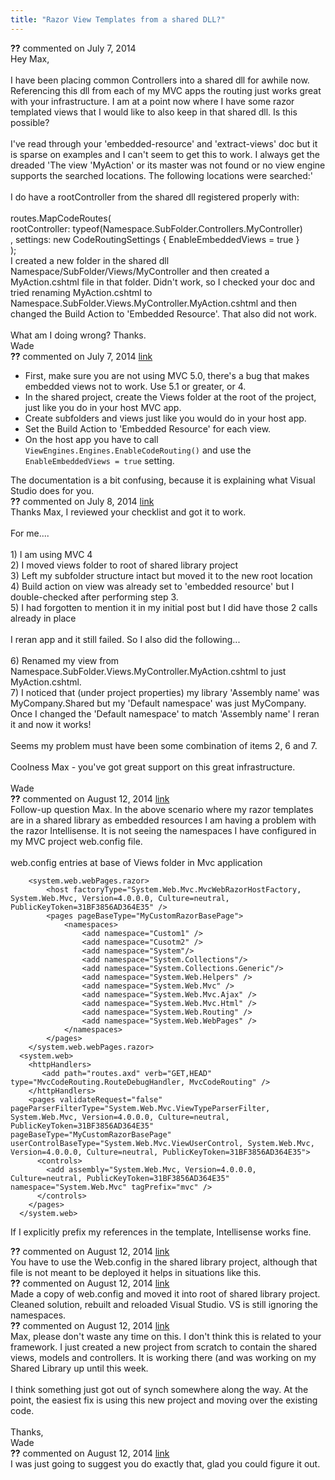 ```yaml
---
title: "Razor View Templates from a shared DLL?"
---
```

<div id="post1263487" class="discussion-comment op">
   <div class="discussion-header"><b>??</b> commented on 
      <time datetime="2014-07-07T17:24:46.57-07:00" title="2014-07-07T17:24:46.57-07:00">July 7, 2014</time>
   </div>
   <div class="discussion-message">Hey Max,<br />
<br />
I have been placing common Controllers into a shared dll for awhile now. Referencing this dll from each of my MVC apps the routing just works great with your infrastructure. I am at a point now where I have some razor templated views that I would like to also keep in that shared dll. Is this possible?<br />
<br />
I've read through your 'embedded-resource' and 'extract-views' doc but it is sparse on examples and I can't seem to get this to work. I always get the dreaded 'The view 'MyAction' or its master was not found or no view engine supports the searched locations. The following locations were searched:'<br />
<br />
I do have a rootController from the shared dll registered properly with:<br />
<br />
routes.MapCodeRoutes(<br />
   rootController: typeof(Namespace.SubFolder.Controllers.MyController)<br />
   , settings: new CodeRoutingSettings { EnableEmbeddedViews = true }<br />
);<br />
I created a new folder in the shared dll Namespace/SubFolder/Views/MyController and then created a MyAction.cshtml file in that folder. Didn't work, so I checked your doc and tried renaming MyAction.cshtml to Namespace.SubFolder.Views.MyController.MyAction.cshtml and then changed the Build Action to 'Embedded Resource'. That also did not work. <br />
<br />
What am I doing wrong? Thanks.<br />
Wade<br />
</div>
</div>
<div id="post1263498" class="discussion-comment marked-as-answer">
   <div class="discussion-header"><b>??</b> commented on 
      <time datetime="2014-07-07T18:35:44.927-07:00" title="2014-07-07T18:35:44.927-07:00">July 7, 2014</time> <a href="#post1263498" class="post-link">link</a></div>
   <div class="discussion-message"><ul>
<li>First, make sure you are not using MVC 5.0, there's a bug that makes embedded views not to work. Use 5.1 or greater, or 4.</li>
<li>In the shared project, create the Views folder at the root of the project, just like you do in your host MVC app.</li>
<li>Create subfolders and views just like you would do in your host app.</li>
<li>Set the Build Action to 'Embedded Resource' for each view.</li>
<li>
On the host app you have to call <code>ViewEngines.Engines.EnableCodeRouting()</code> and use the <code>EnableEmbeddedViews = true</code> setting.<br />
</li>
</ul>
The documentation is a bit confusing, because it is explaining what Visual Studio does for you.<br />
</div>
</div>
<div id="post1263664" class="discussion-comment">
   <div class="discussion-header"><b>??</b> commented on 
      <time datetime="2014-07-08T07:35:20.44-07:00" title="2014-07-08T07:35:20.44-07:00">July 8, 2014</time> <a href="#post1263664" class="post-link">link</a></div>
   <div class="discussion-message">Thanks Max, I reviewed your checklist and got it to work. <br />
<br />
For me....<br />
<br />
1) I am using MVC 4<br />
2) I moved views folder to root of shared library project<br />
3) Left my subfolder structure intact but moved it to the new root location<br />
4) Build action on view was already set to 'embedded resource' but I double-checked after performing step 3.<br />
5) I had forgotten to mention it in my initial post but I did have those 2 calls already in place<br />
<br />
I reran app and it still failed. So I also did the following...<br />
<br />
6) Renamed my view from Namespace.SubFolder.Views.MyController.MyAction.cshtml to just MyAction.cshtml.<br />
7) I noticed that (under project properties) my library 'Assembly name' was MyCompany.Shared but my 'Default namespace' was just MyCompany. Once I changed the 'Default namespace' to match 'Assembly name' I reran it and now it works!<br />
<br />
Seems my problem must have been some combination of items 2, 6 and 7.<br />
<br />
Coolness Max - you've got great support on this great infrastructure.<br />
<br />
Wade<br />
</div>
</div>
<div id="post1289380" class="discussion-comment">
   <div class="discussion-header"><b>??</b> commented on 
      <time datetime="2014-08-12T11:36:04.223-07:00" title="2014-08-12T11:36:04.223-07:00">August 12, 2014</time> <a href="#post1289380" class="post-link">link</a></div>
   <div class="discussion-message">Follow-up question Max. In the above scenario where my razor templates are in a shared library as embedded resources I am having a problem with the razor Intellisense. It is not seeing the namespaces I have configured in my MVC project web.config file. <br />
<br />
web.config entries at base of Views folder in Mvc application<br />
<pre><code>    &lt;system.web.webPages.razor&gt;
        &lt;host factoryType=&quot;System.Web.Mvc.MvcWebRazorHostFactory, System.Web.Mvc, Version=4.0.0.0, Culture=neutral, PublicKeyToken=31BF3856AD364E35&quot; /&gt;
        &lt;pages pageBaseType=&quot;MyCustomRazorBasePage&quot;&gt;
            &lt;namespaces&gt;
                &lt;add namespace=&quot;Custom1&quot; /&gt;
                &lt;add namespace=&quot;Cusotm2&quot; /&gt;
                &lt;add namespace=&quot;System&quot;/&gt;
                &lt;add namespace=&quot;System.Collections&quot;/&gt;
                &lt;add namespace=&quot;System.Collections.Generic&quot;/&gt;
                &lt;add namespace=&quot;System.Web.Helpers&quot; /&gt;
                &lt;add namespace=&quot;System.Web.Mvc&quot; /&gt;
                &lt;add namespace=&quot;System.Web.Mvc.Ajax&quot; /&gt;
                &lt;add namespace=&quot;System.Web.Mvc.Html&quot; /&gt;
                &lt;add namespace=&quot;System.Web.Routing&quot; /&gt;
                &lt;add namespace=&quot;System.Web.WebPages&quot; /&gt;
            &lt;/namespaces&gt;
        &lt;/pages&gt;
    &lt;/system.web.webPages.razor&gt;
  &lt;system.web&gt;
    &lt;httpHandlers&gt;
       &lt;add path=&quot;routes.axd&quot; verb=&quot;GET,HEAD&quot; type=&quot;MvcCodeRouting.RouteDebugHandler, MvcCodeRouting&quot; /&gt;
    &lt;/httpHandlers&gt;
    &lt;pages validateRequest=&quot;false&quot; pageParserFilterType=&quot;System.Web.Mvc.ViewTypeParserFilter, System.Web.Mvc, Version=4.0.0.0, Culture=neutral,   PublicKeyToken=31BF3856AD364E35&quot;        pageBaseType=&quot;MyCustomRazorBasePage&quot;  userControlBaseType=&quot;System.Web.Mvc.ViewUserControl, System.Web.Mvc, Version=4.0.0.0, Culture=neutral, PublicKeyToken=31BF3856AD364E35&quot;&gt;
      &lt;controls&gt;
        &lt;add assembly=&quot;System.Web.Mvc, Version=4.0.0.0, Culture=neutral, PublicKeyToken=31BF3856AD364E35&quot; namespace=&quot;System.Web.Mvc&quot; tagPrefix=&quot;mvc&quot; /&gt;
      &lt;/controls&gt;
    &lt;/pages&gt;
  &lt;/system.web&gt;</code></pre>

If I explicitly prefix my references in the template, Intellisense works fine.<br />
</div>
</div>
<div id="post1289410" class="discussion-comment">
   <div class="discussion-header"><b>??</b> commented on 
      <time datetime="2014-08-12T12:48:37.197-07:00" title="2014-08-12T12:48:37.197-07:00">August 12, 2014</time> <a href="#post1289410" class="post-link">link</a></div>
   <div class="discussion-message">You have to use the Web.config in the shared library project, although that file is not meant to be deployed it helps in situations like this.<br />
</div>
</div>
<div id="post1289450" class="discussion-comment">
   <div class="discussion-header"><b>??</b> commented on 
      <time datetime="2014-08-12T13:34:45.957-07:00" title="2014-08-12T13:34:45.957-07:00">August 12, 2014</time> <a href="#post1289450" class="post-link">link</a></div>
   <div class="discussion-message">Made a copy of web.config and moved it into root of shared library project. Cleaned solution, rebuilt and reloaded Visual Studio. VS is still ignoring the namespaces.<br />
</div>
</div>
<div id="post1289471" class="discussion-comment">
   <div class="discussion-header"><b>??</b> commented on 
      <time datetime="2014-08-12T14:28:30.827-07:00" title="2014-08-12T14:28:30.827-07:00">August 12, 2014</time> <a href="#post1289471" class="post-link">link</a></div>
   <div class="discussion-message">Max, please don't waste any time on this. I don't think this is related to your framework. I just created a new project from scratch to contain the shared views, models and controllers. It is working there (and was working on my Shared Library up until this week. <br />
<br />
I think something just got out of synch somewhere along the way. At the point, the easiest fix is using this new project and moving over the existing code.<br />
<br />
Thanks,<br />
Wade<br />
</div>
</div>
<div id="post1289489" class="discussion-comment">
   <div class="discussion-header"><b>??</b> commented on 
      <time datetime="2014-08-12T15:46:50.893-07:00" title="2014-08-12T15:46:50.893-07:00">August 12, 2014</time> <a href="#post1289489" class="post-link">link</a></div>
   <div class="discussion-message">I was just going to suggest you do exactly that, glad you could figure it out.<br />
</div>
</div>